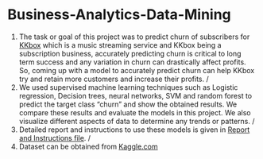 # Business-Analytics-Data-Mining
1. The task or goal of this project was to predict churn of subscribers for [KKbox](https://www.kaggle.com/c/kkbox-churn-prediction-challenge)  which is a music streaming service and KKbox being a subscription business, accurately predicting churn is critical to long term success and any variation in churn can drastically affect profits. So, coming up with a model to accurately predict churn can help KKbox try and retain more customers and increase their profits.
/
2. We used supervised machine learning techniques such as Logistic regression, Decision trees, neural networks, SVM and random forest to predict the target class “churn” and show the obtained results. We compare these results and evaluate the models in this project. We also visualize different aspects of data to determine any trends or patterns.
/
3. Detailed report and instructions to use these models is given in [Report and Instructions file](https://github.com/chetankm1992/Business-Analytics-Data-Mining/blob/master/Report%20and%20Instructions.pdf).
/
4. Dataset can be obtained from [Kaggle.com](https://www.kaggle.com/c/kkbox-churn-prediction-challenge/data)
